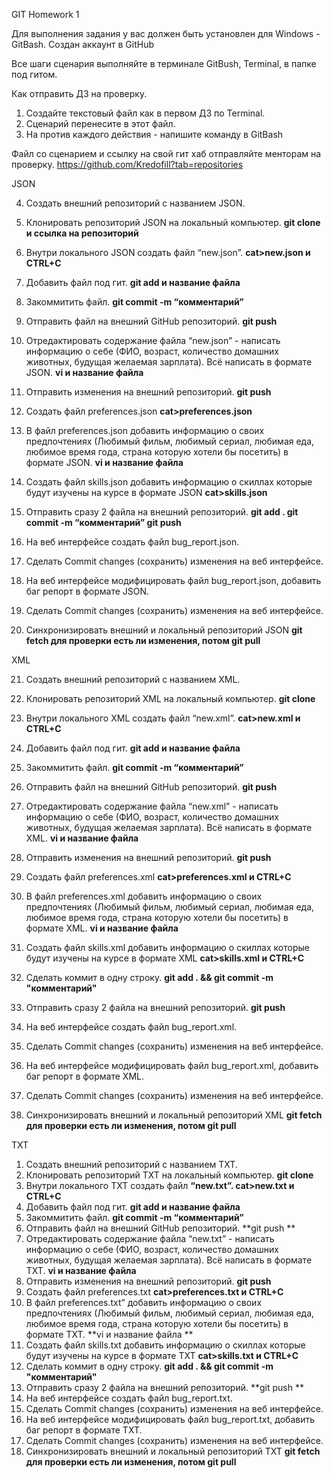 
GIT Homework 1

Для выполнения задания у вас должен быть установлен для Windows - GitBash.
Создан аккаунт в GitHub

Все шаги сценария выполняйте в терминале GitBush, Terminal, в папке под гитом.

Как отправить ДЗ на проверку.
 1. Создайте текстовый файл как в первом ДЗ по Terminal.
 2. Сценарий перенесите в этот файл.
 3. На против каждого действия - напишите команду в GitBash

Файл со сценарием и ссылку на свой гит хаб отправляйте менторам на проверку.
https://github.com/Kredofill?tab=repositories


JSON

 4. Создать внешний репозиторий c названием JSON.
 
 5. Клонировать репозиторий JSON на локальный компьютер.  **git clone и ссылка на репозиторий**
 
 6. Внутри локального JSON создать файл “new.json”. **cat>new.json и CTRL+C**
 
 7. Добавить файл под гит. **git add и название файла**
 
 8. Закоммитить файл. **git commit -m “комментарий”**
 
 9. Отправить файл на внешний GitHub репозиторий. **git push**
 
 10. Отредактировать содержание файла “new.json” - написать информацию о себе (ФИО, возраст, количество домашних животных, будущая желаемая зарплата). Всё написать в формате JSON. 
**vi и название файла**

 11. Отправить изменения на внешний репозиторий. **git push**
 
 12. Создать файл preferences.json **cat>preferences.json**
 
 13. В файл preferences.json добавить информацию о своих предпочтениях (Любимый фильм, любимый сериал, любимая еда, любимое время года, страна которую хотели бы посетить) в формате JSON.
**vi и название файла**

14. Создать файл skills.json добавить информацию о скиллах которые будут изучены на курсе в формате JSON **cat>skills.json**

 15. Отправить сразу 2 файла на внешний репозиторий. **git add . git commit -m “комментарий” git push** 
 
 16. На веб интерфейсе создать файл bug_report.json.
 
 17. Сделать Commit changes (сохранить) изменения на веб интерфейсе.
 
 18. На веб интерфейсе модифицировать файл bug_report.json, добавить баг репорт в формате JSON.
 
 19. Сделать Commit changes (сохранить) изменения на веб интерфейсе.
 
 20. Синхронизировать внешний и локальный репозиторий JSON **git fetch для проверки есть ли изменения, потом git pull**


XML

 21. Создать внешний репозиторий c названием XML.
 
 22. Клонировать репозиторий XML на локальный компьютер. **git clone**
 
 23. Внутри локального XML создать файл “new.xml”. **cat>new.xml и CTRL+C**
 
 24. Добавить файл под гит. **git add и название файла**
 
 25. Закоммитить файл. **git commit -m “комментарий”**
 
 26. Отправить файл на внешний GitHub репозиторий. **git push** 
 
 27. Отредактировать содержание файла “new.xml” - написать информацию о себе (ФИО, возраст, количество домашних животных, будущая желаемая зарплата). Всё написать в формате XML.
**vi и название файла**

 28. Отправить изменения на внешний репозиторий. **git push**
 
 29. Создать файл preferences.xml **cat>preferences.xml и CTRL+C**
 
 30. В файл preferences.xml добавить информацию о своих предпочтениях (Любимый фильм, любимый сериал, любимая еда, любимое время года, страна которую хотели бы посетить) в формате XML.
**vi и название файла**

 31. Создать файл skills.xml добавить информацию о скиллах которые будут изучены на курсе в формате XML
**cat>skills.xml и CTRL+C**

 32. Сделать коммит в одну строку.  **git add . && git commit -m "комментарий"**
 
 33. Отправить сразу 2 файла на внешний репозиторий. **git push**
 
 34. На веб интерфейсе создать файл bug_report.xml.
 
 35. Сделать Commit changes (сохранить) изменения на веб интерфейсе.
 
 36. На веб интерфейсе модифицировать файл bug_report.xml, добавить баг репорт в формате XML.
 
 37. Сделать Commit changes (сохранить) изменения на веб интерфейсе.
 
 38. Синхронизировать внешний и локальный репозиторий XML **git fetch для проверки есть ли изменения, потом git pull**

TXT
 1. Создать внешний репозиторий c названием TXT.
 2. Клонировать репозиторий TXT на локальный компьютер. **git clone**
 3. Внутри локального TXT создать файл **“new.txt”. cat>new.txt и СTRL+C**
 4. Добавить файл под гит. **git add и название файла**
 5. Закоммитить файл. **git commit -m “комментарий”**
 6. Отправить файл на внешний GitHub репозиторий. **git push **
 7. Отредактировать содержание файла “new.txt” - написать информацию о себе (ФИО, возраст, количество домашних животных, будущая желаемая зарплата). Всё написать в формате TXT. 
**vi и название файла**
 8. Отправить изменения на внешний репозиторий. **git push**
 9. Создать файл preferences.txt **cat>preferences.txt и CTRL+C**
 10. В файл preferences.txt” добавить информацию о своих предпочтениях (Любимый фильм, любимый сериал, любимая еда, любимое время года, страна которую хотели бы посетить) в формате TXT.
**vi и название файла **
 11. Создать файл skills.txt добавить информацию о скиллах которые будут изучены на курсе в формате TXT **cat>skills.txt и CTRL+C**
 12. Сделать коммит в одну строку. **git add . && git commit -m "комментарий"**
 13. Отправить сразу 2 файла на внешний репозиторий. **git push **
 14. На веб интерфейсе создать файл bug_report.txt.
 15. Сделать Commit changes (сохранить) изменения на веб интерфейсе.
 16. На веб интерфейсе модифицировать файл bug_report.txt, добавить баг репорт в формате TXT.
 17. Сделать Commit changes (сохранить) изменения на веб интерфейсе.
 18. Синхронизировать внешний и локальный репозиторий TXT **git fetch для проверки есть ли изменения, потом git pull**

